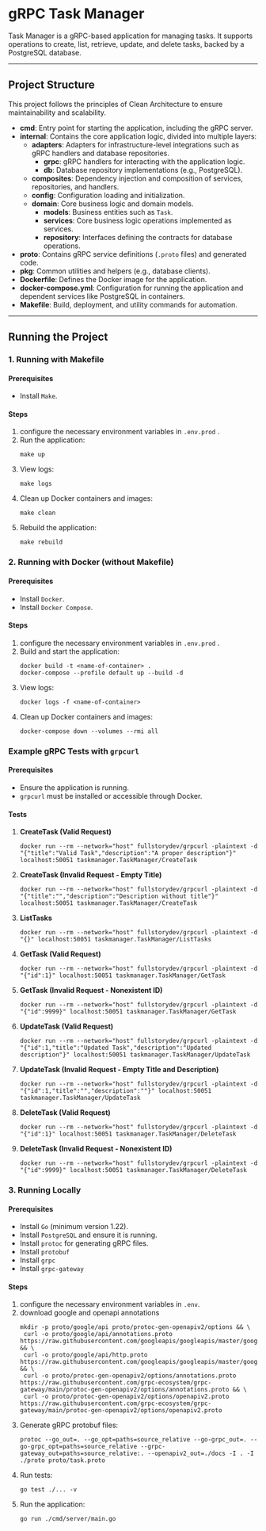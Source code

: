 # gRPC Task Manager

Task Manager is a gRPC-based application for managing tasks. It supports operations to create, list, retrieve, update, and delete tasks, backed by a PostgreSQL database.

---

## Project Structure

This project follows the principles of Clean Architecture to ensure maintainability and scalability.

- **cmd**: Entry point for starting the application, including the gRPC server.
- **internal**: Contains the core application logic, divided into multiple layers:
   - **adapters**: Adapters for infrastructure-level integrations such as gRPC handlers and database repositories.
      - **grpc**: gRPC handlers for interacting with the application logic.
      - **db**: Database repository implementations (e.g., PostgreSQL).
   - **composites**: Dependency injection and composition of services, repositories, and handlers.
   - **config**: Configuration loading and initialization.
   - **domain**: Core business logic and domain models.
      - **models**: Business entities such as `Task`.
      - **services**: Core business logic operations implemented as services.
      - **repository**: Interfaces defining the contracts for database operations.
- **proto**: Contains gRPC service definitions (`.proto` files) and generated code.
- **pkg**: Common utilities and helpers (e.g., database clients).
- **Dockerfile**: Defines the Docker image for the application.
- **docker-compose.yml**: Configuration for running the application and dependent services like PostgreSQL in containers.
- **Makefile**: Build, deployment, and utility commands for automation.

---

## Running the Project

### 1. Running with Makefile

#### Prerequisites
- Install `Make`.

#### Steps
1. configure the necessary environment variables in `.env.prod` .
2. Run the application:  
   ```
   make up
   ```
3. View logs:  
   ```
   make logs
   ```
4. Clean up Docker containers and images:  
   ```
   make clean
   ```
5. Rebuild the application:  
   ```
   make rebuild
   ```

### 2. Running with Docker (without Makefile)

#### Prerequisites
- Install `Docker`.
- Install `Docker Compose`.

#### Steps
1. configure the necessary environment variables in `.env.prod` .
2. Build and start the application:  
   ```
   docker build -t <name-of-container> .
   docker-compose --profile default up --build -d
   ```
3. View logs:  
   ```
   docker logs -f <name-of-container>
   ```
4. Clean up Docker containers and images:  
   ```
   docker-compose down --volumes --rmi all
   ```


### Example gRPC Tests with `grpcurl`

#### Prerequisites
- Ensure the application is running.
- `grpcurl` must be installed or accessible through Docker.

#### Tests

1. **CreateTask (Valid Request)**
   ```
   docker run --rm --network="host" fullstorydev/grpcurl -plaintext -d "{"title":"Valid Task","description":"A proper description"}" localhost:50051 taskmanager.TaskManager/CreateTask
   ```
2. **CreateTask (Invalid Request - Empty Title)**
   ```
   docker run --rm --network="host" fullstorydev/grpcurl -plaintext -d "{"title":"","description":"Description without title"}" localhost:50051 taskmanager.TaskManager/CreateTask 
   ```
3. **ListTasks**
   ```
   docker run --rm --network="host" fullstorydev/grpcurl -plaintext -d "{}" localhost:50051 taskmanager.TaskManager/ListTasks
   ```
4. **GetTask (Valid Request)**
   ```
   docker run --rm --network="host" fullstorydev/grpcurl -plaintext -d "{"id":1}" localhost:50051 taskmanager.TaskManager/GetTask
   ```
5. **GetTask (Invalid Request - Nonexistent ID)**
   ```
   docker run --rm --network="host" fullstorydev/grpcurl -plaintext -d "{"id":9999}" localhost:50051 taskmanager.TaskManager/GetTask
   ```
6. **UpdateTask (Valid Request)**
   ```
   docker run --rm --network="host" fullstorydev/grpcurl -plaintext -d "{"id":1,"title":"Updated Task","description":"Updated description"}" localhost:50051 taskmanager.TaskManager/UpdateTask
   ```
7. **UpdateTask (Invalid Request - Empty Title and Description)**
   ```
   docker run --rm --network="host" fullstorydev/grpcurl -plaintext -d "{"id":1,"title":"","description":""}" localhost:50051 taskmanager.TaskManager/UpdateTask
   ```
8. **DeleteTask (Valid Request)**
   ```
   docker run --rm --network="host" fullstorydev/grpcurl -plaintext -d "{"id":1}" localhost:50051 taskmanager.TaskManager/DeleteTask
   ```
9. **DeleteTask (Invalid Request - Nonexistent ID)**
   ```
   docker run --rm --network="host" fullstorydev/grpcurl -plaintext -d "{"id":9999}" localhost:50051 taskmanager.TaskManager/DeleteTask
   ```

### 3. Running Locally

#### Prerequisites
- Install `Go` (minimum version 1.22).
- Install `PostgreSQL` and ensure it is running.
- Install `protoc` for generating gRPC files.
- Install `protobuf`
- Install `grpc`
- Install `grpc-gateway`

#### Steps
1. configure the necessary environment variables in `.env`.
2. download google and openapi annotations
   ```
   mkdir -p proto/google/api proto/protoc-gen-openapiv2/options && \
    curl -o proto/google/api/annotations.proto https://raw.githubusercontent.com/googleapis/googleapis/master/google/api/annotations.proto && \
    curl -o proto/google/api/http.proto https://raw.githubusercontent.com/googleapis/googleapis/master/google/api/http.proto && \
    curl -o proto/protoc-gen-openapiv2/options/annotations.proto https://raw.githubusercontent.com/grpc-ecosystem/grpc-gateway/main/protoc-gen-openapiv2/options/annotations.proto && \
    curl -o proto/protoc-gen-openapiv2/options/openapiv2.proto https://raw.githubusercontent.com/grpc-ecosystem/grpc-gateway/main/protoc-gen-openapiv2/options/openapiv2.proto
   ```
3. Generate gRPC protobuf files:
   ```
   protoc --go_out=. --go_opt=paths=source_relative --go-grpc_out=. --go-grpc_opt=paths=source_relative --grpc-gateway_out=paths=source_relative:. --openapiv2_out=./docs -I . -I ./proto proto/task.proto   
   ```
4. Run tests:
   ```
   go test ./... -v
   ```
5. Run the application:
   ```
   go run ./cmd/server/main.go
   ```


